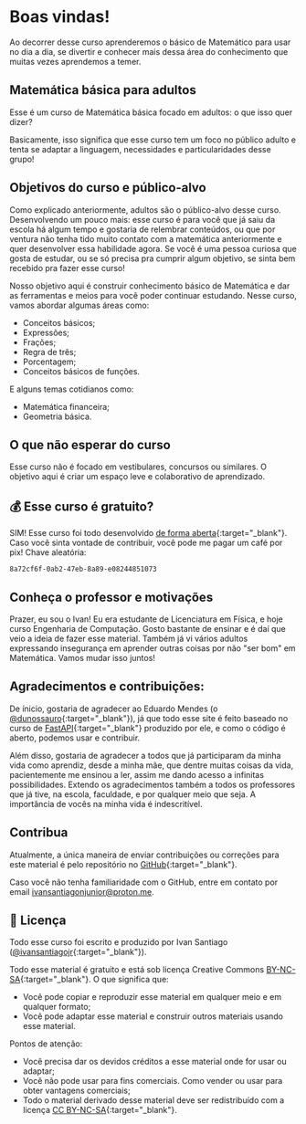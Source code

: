 # Boas vindas!
Ao decorrer desse curso aprenderemos o básico de Matemático para usar no dia a dia, se divertir e conhecer mais dessa área do conhecimento que muitas vezes aprendemos a temer.

## Matemática básica para adultos

Esse é um curso de Matemática básica focado em adultos: o que isso quer dizer?

Basicamente, isso significa que esse curso tem um foco no público adulto e tenta se adaptar a linguagem, necessidades e particularidades desse grupo!

## Objetivos do curso e público-alvo

Como explicado anteriormente, adultos são o público-alvo desse curso. Desenvolvendo um pouco mais: esse curso é para você que já saiu da escola há algum tempo e gostaria de relembrar conteúdos, ou que por ventura não tenha tido muito contato com a matemática anteriormente e quer desenvolver essa habilidade agora. Se você é uma pessoa curiosa que gosta de estudar, ou se só precisa pra cumprir algum objetivo, se sinta bem recebido pra fazer esse curso!

Nosso objetivo aqui é construir conhecimento básico de Matemática e dar as ferramentas e meios para você poder continuar estudando. Nesse curso, vamos abordar algumas áreas como:

- Conceitos básicos;
- Expressões;
- Frações;
- Regra de três;
- Porcentagem;
- Conceitos básicos de funções.

E alguns temas cotidianos como:

- Matemática financeira;
- Geometria básica.

## O que não esperar do curso

Esse curso não é focado em vestibulares, concursos ou similares. O objetivo aqui é criar um espaço leve e colaborativo de aprendizado.

## 💰 Esse curso é gratuito?

SIM! Esse curso foi todo desenvolvido [de forma aberta](#licenca){:target="\_blank"}. Caso você sinta vontade de contribuir, você pode me pagar um café por pix! Chave aleatória: 
```
8a72cf6f-0ab2-47eb-8a89-e08244851073
```

## Conheça o professor e motivações

Prazer, eu sou o Ivan! Eu era estudante de Licenciatura em Física, e hoje curso Engenharia de Computação. Gosto bastante de ensinar e é daí que veio a ideia de fazer esse material. Também já vi vários adultos expressando insegurança em aprender outras coisas por não "ser bom" em Matemática. Vamos mudar isso juntos!

## Agradecimentos e contribuições:

De ínicio, gostaria de agradecer ao Eduardo Mendes (o [@dunossauro](https://dunossauro.com){:target="_blank"}), já que todo esse site é feito baseado no curso de [FastAPI](https://fastapidozero.dunossauro.com){:target="_blank"} produzido por ele, e como o código é aberto, podemos usar e contribuir.

Além disso, gostaria de agradecer a todos que já participaram da minha vida como aprendiz, desde a minha mãe, que dentre muitas coisas da vida, pacientemente me ensinou a ler, assim me dando acesso a infinitas possibilidades. Extendo os agradecimentos também a todos os professores que já tive, na escola, faculdade, e por qualquer meio que seja. A importância de vocês na minha vida é indescritível.

## Contribua

Atualmente, a única maneira de enviar contribuições ou correções para este material é pelo repositório no [GitHub](https://github.com/ivansantiagojr/curso-matematica-bascia){:target="_blank"}.

Caso você não tenha familiaridade com o GitHub, entre em contato por email ivansantiagonjunior@proton.me.

## 📖 Licença

Todo esse curso foi escrito e produzido por Ivan Santiago ([@ivansantiagojr](https://twitter.com/IvanSantiagoJR){:target="\_blank"}).

Todo esse material é gratuito e está sob licença Creative Commons [BY-NC-SA](https://creativecommons.org/licenses/by-nc-sa/4.0/){:target="\_blank"}. O que significa que:

- Você pode copiar e reproduzir esse material em qualquer meio e em qualquer formato;
- Você pode adaptar esse material e construir outros materiais usando esse material.

Pontos de atenção:

- Você precisa dar os devidos créditos a esse material onde for usar ou adaptar;
- Você não pode usar para fins comerciais. Como vender ou usar para obter vantagens comerciais;
- Todo o material derivado desse material deve ser redistribuído com a licença [CC BY-NC-SA](https://creativecommons.org/licenses/by-nc-sa/4.0/){:target="\_blank"}.
